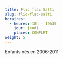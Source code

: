 ```yaml
---
title: Flic flac Salti
slug: flic-flac-salti
horaires:
  - heures: 18h - 19h30
    jour: jeudi
    places: COMPLET
weight: 5
---
```

Enfants nés en 2006-2011
